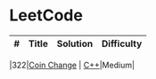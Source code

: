 # **LeetCode**

| # | Title | Solution | Difficulty |
|---| ----- | -------- | ---------- |

|322|[Coin Change](https://leetcode.com/problems/coin-change/) | [C++](./algorithms/cpp/coinChange/coinChange.cpp)|Medium|